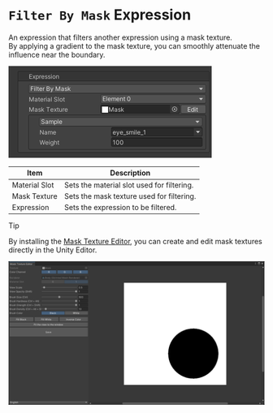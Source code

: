 # `Filter By Mask` Expression
An expression that filters another expression using a mask texture.  
By applying a gradient to the mask texture, you can smoothly attenuate the influence near the boundary.

![Filter By Mask Expression](../../images/references/expressions/filter-by-mask-expression/filter-by-mask-expression.png)

| Item | Description |
| --- | --- |
| Material Slot | Sets the material slot used for filtering. |
| Mask Texture | Sets the mask texture used for filtering. |
| Expression | Sets the expression to be filtered. |

> [!TIP]
> By installing the [Mask Texture Editor](https://github.com/nekobako/MaskTextureEditor), you can create and edit mask textures directly in the Unity Editor.

![Mask Texture Editor](../../images/references/expressions/filter-by-mask-expression/mask-texture-editor.png)
